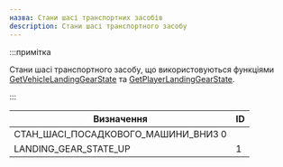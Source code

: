 ```yaml
---
назва: Стани шасі транспортних засобів
description: Стани шасі транспортного засобу
---
```


:::примітка

Стани шасі транспортного засобу, що використовуються функціями [GetVehicleLandingGearState](../functions/GetVehicleLandingGearState) та [GetPlayerLandingGearState](../functions/GetPlayerLandingGearState).

:::

| Визначення | ID |
|-------------------------|----|
| СТАН_ШАСІ_ПОСАДКОВОГО_МАШИНИ_ВНИЗ 0
| LANDING_GEAR_STATE_UP | 1 |


